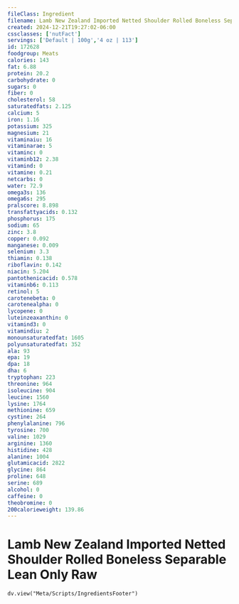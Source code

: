 ```yaml
---
fileClass: Ingredient
filename: Lamb New Zealand Imported Netted Shoulder Rolled Boneless Separable Lean Only Raw
created: 2024-12-21T19:27:02-06:00
cssclasses: ['nutFact']
servings: ['Default | 100g','4 oz | 113']
id: 172628
foodgroup: Meats
calories: 143
fat: 6.88
protein: 20.2
carbohydrate: 0
sugars: 0
fiber: 0
cholesterol: 58
saturatedfats: 2.125
calcium: 5
iron: 1.16
potassium: 325
magnesium: 21
vitaminaiu: 16
vitaminarae: 5
vitaminc: 0
vitaminb12: 2.38
vitamind: 0
vitamine: 0.21
netcarbs: 0
water: 72.9
omega3s: 136
omega6s: 295
pralscore: 8.898
transfattyacids: 0.132
phosphorus: 175
sodium: 65
zinc: 3.8
copper: 0.092
manganese: 0.009
selenium: 3.3
thiamin: 0.138
riboflavin: 0.142
niacin: 5.204
pantothenicacid: 0.578
vitaminb6: 0.113
retinol: 5
carotenebeta: 0
carotenealpha: 0
lycopene: 0
luteinzeaxanthin: 0
vitamind3: 0
vitamindiu: 2
monounsaturatedfat: 1605
polyunsaturatedfat: 352
ala: 93
epa: 19
dpa: 18
dha: 6
tryptophan: 223
threonine: 964
isoleucine: 904
leucine: 1560
lysine: 1764
methionine: 659
cystine: 264
phenylalanine: 796
tyrosine: 700
valine: 1029
arginine: 1360
histidine: 428
alanine: 1004
glutamicacid: 2822
glycine: 864
proline: 648
serine: 689
alcohol: 0
caffeine: 0
theobromine: 0
200calorieweight: 139.86
---
```


# Lamb New Zealand Imported Netted Shoulder Rolled Boneless Separable Lean Only Raw

```dataviewjs
dv.view("Meta/Scripts/IngredientsFooter")
```
